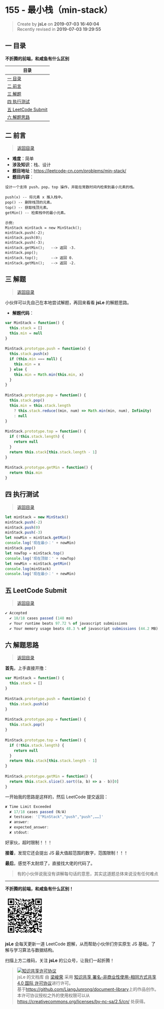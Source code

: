 # 155 - 最小栈（min-stack）

> Create by **jsLe** on **2019-07-03 16:40:04**  
> Recently revised in **2019-07-03 19:29:55**

## <a name="chapter-one" id="chapter-one">一 目录</a>

**不折腾的前端，和咸鱼有什么区别**

| 目录                                                                                             |
| ------------------------------------------------------------------------------------------------ |
| [一 目录](#chapter-one)                                                                          |
| <a name="catalog-chapter-two" id="catalog-chapter-two"></a>[二 前言](#chapter-two)               |
| <a name="catalog-chapter-three" id="catalog-chapter-three"></a>[三 解题](#chapter-three)         |
| <a name="catalog-chapter-four" id="catalog-chapter-four"></a>[四 执行测试](#chapter-four)        |
| <a name="catalog-chapter-five" id="catalog-chapter-five"></a>[五 LeetCode Submit](#chapter-five) |
| <a name="catalog-chapter-six" id="catalog-chapter-six"></a>[六 解题思路](#chapter-six)           |

## <a name="chapter-two" id="chapter-two">二 前言</a>

> [返回目录](#chapter-one)

- **难度**：简单
- **涉及知识**：栈、设计
- **题目地址**：https://leetcode-cn.com/problems/min-stack/
- **题目内容**：

```
设计一个支持 push，pop，top 操作，并能在常数时间内检索到最小元素的栈。

push(x) -- 将元素 x 推入栈中。
pop() -- 删除栈顶的元素。
top() -- 获取栈顶元素。
getMin() -- 检索栈中的最小元素。

示例:
MinStack minStack = new MinStack();
minStack.push(-2);
minStack.push(0);
minStack.push(-3);
minStack.getMin();   --> 返回 -3.
minStack.pop();
minStack.top();      --> 返回 0.
minStack.getMin();   --> 返回 -2.
```

## <a name="chapter-three" id="chapter-three">三 解题</a>

> [返回目录](#chapter-one)

小伙伴可以先自己在本地尝试解题，再回来看看 **jsLe** 的解题思路。

- **解题代码**：

```js
var MinStack = function() {
  this.stack = []
  this.min = null
}

MinStack.prototype.push = function(x) {
  this.stack.push(x)
  if (this.min === null) {
    this.min = x
  } else {
    this.min = Math.min(this.min, x)
  }
}

MinStack.prototype.pop = function() {
  this.stack.pop()
  this.min = this.stack.length
    ? this.stack.reduce((min, num) => Math.min(min, num), Infinity)
    : null
}

MinStack.prototype.top = function() {
  if (!this.stack.length) {
    return null
  }
  return this.stack[this.stack.length - 1]
}

MinStack.prototype.getMin = function() {
  return this.min
}
```

## <a name="chapter-four" id="chapter-four">四 执行测试</a>

> [返回目录](#chapter-one)

```js
let minStack = new MinStack()
minStack.push(-2)
minStack.push(0)
minStack.push(-3)
let nowMin = minStack.getMin()
console.log('现在最小：' + nowMin)
minStack.pop()
let nowTop = minStack.top()
console.log('现在顶部：' + nowTop)
let newMin = minStack.getMin()
console.log(minStack)
console.log('现在最小：' + newMin)
```

## <a name="chapter-five" id="chapter-five">五 LeetCode Submit</a>

> [返回目录](#chapter-one)

```js
✔ Accepted
  ✔ 18/18 cases passed (148 ms)
  ✔ Your runtime beats 97.72 % of javascript submissions
  ✔ Your memory usage beats 48.3 % of javascript submissions (44.2 MB)
```

## <a name="chapter-six" id="chapter-six">六 解题思路</a>

> [返回目录](#chapter-one)

**首先**，上手直接开撸：

```js
var MinStack = function() {
  this.stack = []
}

MinStack.prototype.push = function(x) {
  this.stack.push(x)
}

MinStack.prototype.pop = function() {
  this.stack.pop()
}

MinStack.prototype.top = function() {
  if (!this.stack.length) {
    return null
  }
  return this.stack[this.stack.length - 1]
}

MinStack.prototype.getMin = function() {
  return this.stack.slice().sort((a, b) => a - b)[0]
}
```

一开始我的思路是这样的，然后 LeetCode 提交返回：

```js
✘ Time Limit Exceeded
  ✘ 17/18 cases passed (N/A)
  ✘ testcase: '["MinStack","push","push",……]'
  ✘ answer:
  ✘ expected_answer:
  ✘ stdout:
```

好家伙，超时限制！！！

**接着**，发现它还会提出 JS 最大值超范围的数字，范围限制！！！

**最后**，感觉不太耐烦了，直接找大佬的代码了。

> 有的小伙伴说我没有讲解每句话的意思，其实这道题总体来说没有任何难点

---

**不折腾的前端，和咸鱼有什么区别！**

![图](../../../public-repertory/img/z-small-wechat-public-address.jpg)

**jsLe** 会每天更新一道 LeetCode 题解，从而帮助小伙伴们夯实原生 JS 基础，了解与学习算法与数据结构。

扫描上方二维码，关注 **jsLe** 的公众号，让我们一起折腾！

> <a rel="license" href="http://creativecommons.org/licenses/by-nc-sa/4.0/"><img alt="知识共享许可协议" style="border-width:0" src="https://i.creativecommons.org/l/by-nc-sa/4.0/88x31.png" /></a><br /><span xmlns:dct="http://purl.org/dc/terms/" property="dct:title">jsLe 的文档库</span> 由 <a xmlns:cc="http://creativecommons.org/ns#" href="https://github.com/LiangJunrong/document-library" property="cc:attributionName" rel="cc:attributionURL">梁峻荣</a> 采用 <a rel="license" href="http://creativecommons.org/licenses/by-nc-sa/4.0/">知识共享 署名-非商业性使用-相同方式共享 4.0 国际 许可协议</a>进行许可。<br />基于<a xmlns:dct="http://purl.org/dc/terms/" href="https://github.com/LiangJunrong/document-library" rel="dct:source">https://github.com/LiangJunrong/document-library</a>上的作品创作。<br />本许可协议授权之外的使用权限可以从 <a xmlns:cc="http://creativecommons.org/ns#" href="https://creativecommons.org/licenses/by-nc-sa/2.5/cn/" rel="cc:morePermissions">https://creativecommons.org/licenses/by-nc-sa/2.5/cn/</a> 处获得。
